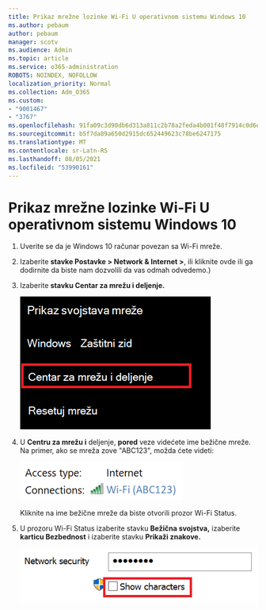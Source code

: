 ```yaml
---
title: Prikaz mrežne lozinke Wi-Fi U operativnom sistemu Windows 10
ms.author: pebaum
author: pebaum
manager: scotv
ms.audience: Admin
ms.topic: article
ms.service: o365-administration
ROBOTS: NOINDEX, NOFOLLOW
localization_priority: Normal
ms.collection: Adm_O365
ms.custom:
- "9001467"
- "3767"
ms.openlocfilehash: 91fa09c3d90db6d313a811c2b78a2feda4b001f48f7914c0d6e2b81627400fbc
ms.sourcegitcommit: b5f7da89a650d2915dc652449623c78be6247175
ms.translationtype: MT
ms.contentlocale: sr-Latn-RS
ms.lasthandoff: 08/05/2021
ms.locfileid: "53990161"
---
```

# <a name="view-wi-fi-network-password-in-windows-10"></a>Prikaz mrežne lozinke Wi-Fi U operativnom sistemu Windows 10

1. Uverite se da je Windows 10 računar povezan sa Wi-Fi mreže.

2. Izaberite **stavke Postavke > Network & Internet >**, ili kliknite [](ms-settings:network?activationSource=GetHelp) ovde ili ga dodirnite da biste nam dozvolili da vas odmah odvedemo.)

3. Izaberite **stavku Centar za mrežu i deljenje.**

    ![Centar za mrežu i deljenje.](media/network-sharing-center.png)

4. U **Centru za mrežu i** deljenje, **pored** veze videćete ime bežične mreže. Na primer, ako se mreža zove "ABC123", možda ćete videti:

    ![Mrežne veze.](media/network-connections.png)

    Kliknite na ime bežične mreže da biste otvorili prozor Wi-Fi Status. 

5. U prozoru Wi-Fi Status izaberite stavku **Bežična svojstva,** izaberite **karticu Bezbednost** i izaberite stavku **Prikaži znakove.**

    ![Prikažite Wi-Fi lozinke.](media/show-password-characters.png)

